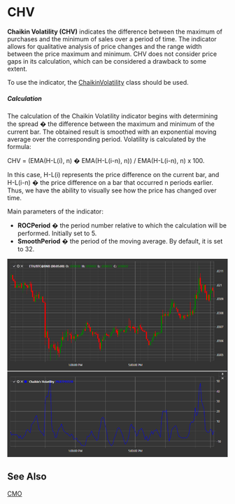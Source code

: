 # CHV

**Chaikin Volatility (CHV)** indicates the difference between the maximum of purchases and the minimum of sales over a period of time. The indicator allows for qualitative analysis of price changes and the range width between the price maximum and minimum. CHV does not consider price gaps in its calculation, which can be considered a drawback to some extent.

To use the indicator, the [ChaikinVolatility](xref:StockSharp.Algo.Indicators.ChaikinVolatility) class should be used.
##### Calculation

The calculation of the Chaikin Volatility indicator begins with determining the spread � the difference between the maximum and minimum of the current bar. The obtained result is smoothed with an exponential moving average over the corresponding period. Volatility is calculated by the formula:

CHV = (EMA(H-L(i), n) � EMA(H-L(i-n), n)) / EMA(H-L(i-n), n) x 100.

In this case, H-L(i) represents the price difference on the current bar, and H-L(i-n) � the price difference on a bar that occurred n periods earlier. Thus, we have the ability to visually see how the price has changed over time.

Main parameters of the indicator:

- **ROCPeriod** � the period number relative to which the calculation will be performed. Initially set to 5.
- **SmoothPeriod** � the period of the moving average. By default, it is set to 32.

![IndicatorChaikinVolatility](../../../../images/indicatorchaikinvolatility.png)

## See Also

[CMO](cmo.md)